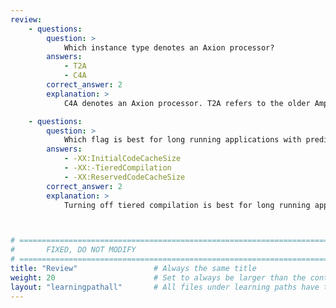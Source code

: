 ```yaml
---
review:
    - questions:
        question: >
            Which instance type denotes an Axion processor?
        answers:
            - T2A
            - C4A
        correct_answer: 2                
        explanation: >
            C4A denotes an Axion processor. T2A refers to the older Ampere Altra processors.

    - questions:
        question: >
            Which flag is best for long running applications with predictable workloads?
        answers:
            - -XX:InitialCodeCacheSize
            - -XX:-TieredCompilation
            - -XX:ReservedCodeCacheSize
        correct_answer: 2                   
        explanation: >
            Turning off tiered compilation is best for long running applications with predictable workloads.



# ================================================================================
#       FIXED, DO NOT MODIFY
# ================================================================================
title: "Review"                 # Always the same title
weight: 20                      # Set to always be larger than the content in this path
layout: "learningpathall"       # All files under learning paths have this same wrapper
---
```

